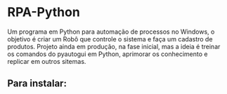 # RPA-Python
Um programa em Python para automação de processos no Windows, o objetivo é criar um Robô que controle o sistema e faça um cadastro de produtos.
Projeto ainda em produção, na fase inicial, mas a ideia é treinar os comandos do pyautogui em Python, aprimorar os conhecimento e replicar em outros sitemas. 

## Para instalar: 
